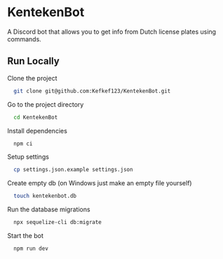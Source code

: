 # KentekenBot

A Discord bot that allows you to get info from Dutch license plates using commands.


## Run Locally

Clone the project

```bash
  git clone git@github.com:Kefkef123/KentekenBot.git
```

Go to the project directory

```bash
  cd KentekenBot
```

Install dependencies

```bash
  npm ci
```

Setup settings

```bash
  cp settings.json.example settings.json
```

Create empty db (on Windows just make an empty file yourself)

```bash
  touch kentekenbot.db
```

Run the database migrations

```bash
  npx sequelize-cli db:migrate
```

Start the bot

```bash
  npm run dev
```

